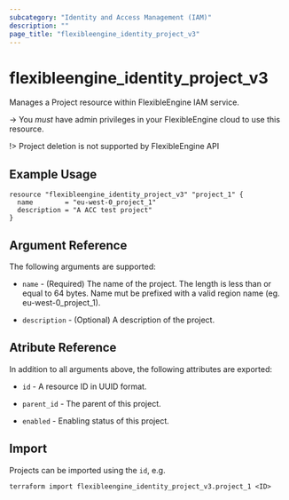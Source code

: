 ```yaml
---
subcategory: "Identity and Access Management (IAM)"
description: ""
page_title: "flexibleengine_identity_project_v3"
---
```


# flexibleengine_identity_project_v3

Manages a Project resource within FlexibleEngine IAM service.

-> You *must* have admin privileges in your FlexibleEngine cloud to use this resource.

!> Project deletion is not supported by FlexibleEngine API

## Example Usage

```hcl
resource "flexibleengine_identity_project_v3" "project_1" {
  name        = "eu-west-0_project_1"
  description = "A ACC test project"
}
```

## Argument Reference

The following arguments are supported:

* `name` - (Required) The name of the project. The length is less than or equal
     to 64 bytes. Name mut be prefixed with a valid region name (eg. eu-west-0_project_1).

* `description` - (Optional) A description of the project.

## Atribute Reference

In addition to all arguments above, the following attributes are exported:

* `id` - A resource ID in UUID format.

* `parent_id` - The parent of this project.

* `enabled` - Enabling status of this project.

## Import

Projects can be imported using the `id`, e.g.

```shell
terraform import flexibleengine_identity_project_v3.project_1 <ID>
```
